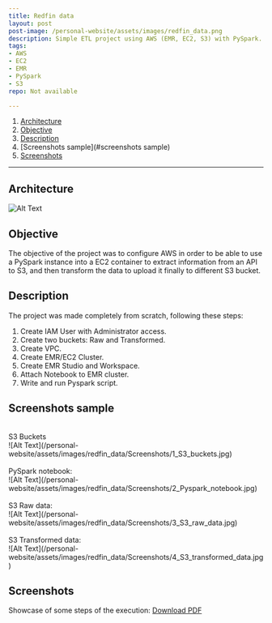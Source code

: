 ```yaml
---
title: Redfin data
layout: post
post-image: /personal-website/assets/images/redfin_data.png
description: Simple ETL project using AWS (EMR, EC2, S3) with PySpark.
tags:
- AWS
- EC2
- EMR
- PySpark
- S3
repo: Not available

---
```


1. [Architecture](#architecture)
1. [Objective](#objective)
1. [Description](#description)
1. [Screenshots sample](#screenshots sample)
1. [Screenshots](#screenshots)

---

## Architecture
![Alt Text](/personal-website/assets/images/redfin_data/architecture.jpg)

## Objective
The objective of the project was to configure AWS in order to be able to use a PySpark instance into a EC2 container to extract information from an API to S3, and then transform the data to upload it finally to different S3 bucket.

## Description
The project was made completely from scratch, following these steps:
1. Create IAM User with Administrator access.
2. Create two buckets: Raw and Transformed.
3. Create VPC.
4. Create EMR/EC2 Cluster.
5. Create EMR Studio and Workspace.
6. Attach Notebook to EMR cluster.
7. Write and run Pyspark script.

## Screenshots sample
<br>
S3 Buckets
<br>
![Alt Text](/personal-website/assets/images/redfin_data/Screenshots/1_S3_buckets.jpg)
<br>
<br>
PySpark notebook:
<br>
![Alt Text](/personal-website/assets/images/redfin_data/Screenshots/2_Pyspark_notebook.jpg)
<br>
<br>
S3 Raw data:
<br>
![Alt Text](/personal-website/assets/images/redfin_data/Screenshots/3_S3_raw_data.jpg)
<br>
<br>
S3 Transformed data:
<br>
![Alt Text](/personal-website/assets/images/redfin_data/Screenshots/4_S3_transformed_data.jpg)

## Screenshots
Showcase of some steps of the execution:
[Download PDF](/personal-website/assets/images/redfin_data/Screenshots.pdf)
